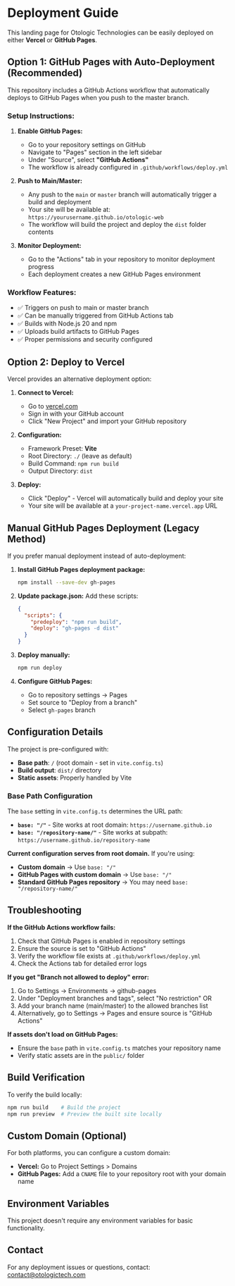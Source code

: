 # Deployment Guide

This landing page for Otologic Technologies can be easily deployed on either **Vercel** or **GitHub Pages**.

## Option 1: GitHub Pages with Auto-Deployment (Recommended)

This repository includes a GitHub Actions workflow that automatically deploys to GitHub Pages when you push to the master branch.

### Setup Instructions:

1. **Enable GitHub Pages:**
   - Go to your repository settings on GitHub
   - Navigate to "Pages" section in the left sidebar
   - Under "Source", select **"GitHub Actions"** 
   - The workflow is already configured in `.github/workflows/deploy.yml`

2. **Push to Main/Master:**
   - Any push to the `main` or `master` branch will automatically trigger a build and deployment
   - Your site will be available at: `https://yourusername.github.io/otologic-web`
   - The workflow will build the project and deploy the `dist` folder contents

3. **Monitor Deployment:**
   - Go to the "Actions" tab in your repository to monitor deployment progress
   - Each deployment creates a new GitHub Pages environment

### Workflow Features:
- ✅ Triggers on push to main or master branch
- ✅ Can be manually triggered from GitHub Actions tab
- ✅ Builds with Node.js 20 and npm
- ✅ Uploads build artifacts to GitHub Pages
- ✅ Proper permissions and security configured

## Option 2: Deploy to Vercel

Vercel provides an alternative deployment option:

1. **Connect to Vercel:**
   - Go to [vercel.com](https://vercel.com)
   - Sign in with your GitHub account
   - Click "New Project" and import your GitHub repository

2. **Configuration:**
   - Framework Preset: **Vite**
   - Root Directory: `./` (leave as default)  
   - Build Command: `npm run build`
   - Output Directory: `dist`

3. **Deploy:**
   - Click "Deploy" - Vercel will automatically build and deploy your site
   - Your site will be available at a `your-project-name.vercel.app` URL

## Manual GitHub Pages Deployment (Legacy Method)

If you prefer manual deployment instead of auto-deployment:

1. **Install GitHub Pages deployment package:**
   ```bash
   npm install --save-dev gh-pages
   ```

2. **Update package.json:**
   Add these scripts:
   ```json
   {
     "scripts": {
       "predeploy": "npm run build",
       "deploy": "gh-pages -d dist"
     }
   }
   ```

3. **Deploy manually:**
   ```bash
   npm run deploy
   ```

4. **Configure GitHub Pages:**
   - Go to repository settings → Pages
   - Set source to "Deploy from a branch"
   - Select `gh-pages` branch

## Configuration Details

The project is pre-configured with:
- **Base path**: `/` (root domain - set in `vite.config.ts`)
- **Build output**: `dist/` directory  
- **Static assets**: Properly handled by Vite

### Base Path Configuration

The `base` setting in `vite.config.ts` determines the URL path:

- **`base: "/"`** - Site works at root domain: `https://username.github.io`
- **`base: "/repository-name/"`** - Site works at subpath: `https://username.github.io/repository-name`

**Current configuration serves from root domain.** If you're using:
- **Custom domain** → Use `base: "/"`
- **GitHub Pages with custom domain** → Use `base: "/"`  
- **Standard GitHub Pages repository** → You may need `base: "/repository-name/"`

## Troubleshooting

**If the GitHub Actions workflow fails:**
1. Check that GitHub Pages is enabled in repository settings
2. Ensure the source is set to "GitHub Actions"
3. Verify the workflow file exists at `.github/workflows/deploy.yml`
4. Check the Actions tab for detailed error logs

**If you get "Branch not allowed to deploy" error:**
1. Go to Settings → Environments → github-pages
2. Under "Deployment branches and tags", select "No restriction" OR
3. Add your branch name (main/master) to the allowed branches list
4. Alternatively, go to Settings → Pages and ensure source is "GitHub Actions"

**If assets don't load on GitHub Pages:**
- Ensure the `base` path in `vite.config.ts` matches your repository name
- Verify static assets are in the `public/` folder

## Build Verification

To verify the build locally:

```bash
npm run build    # Build the project
npm run preview  # Preview the built site locally
```

## Custom Domain (Optional)

For both platforms, you can configure a custom domain:

- **Vercel:** Go to Project Settings > Domains
- **GitHub Pages:** Add a `CNAME` file to your repository root with your domain name

## Environment Variables

This project doesn't require any environment variables for basic functionality.

## Contact

For any deployment issues or questions, contact: contact@otologictech.com
